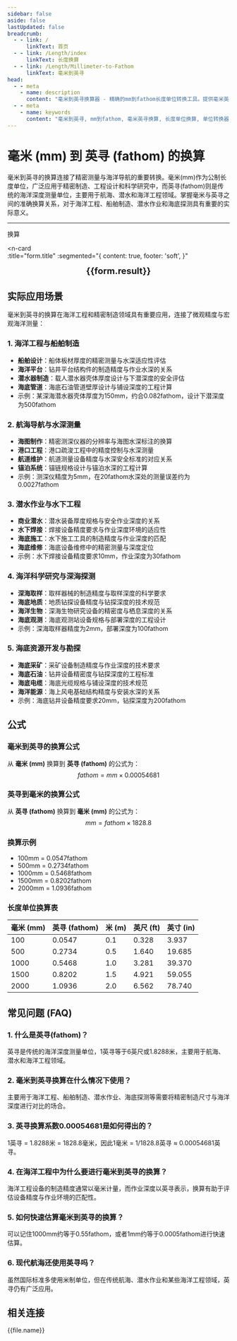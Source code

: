 ```yaml
---
sidebar: false
aside: false
lastUpdated: false
breadcrumb:
  - - link: /
      linkText: 首页
  - - link: /Length/index
      linkText: 长度换算
  - - link: /Length/Millimeter-to-Fathom
      linkText: 毫米到英寻
head:
  - - meta
    - name: description
      content: "毫米到英寻换算器 - 精确的mm到fathom长度单位转换工具。提供毫米英寻换算公式、换算表和海洋工程应用场景。支持在线计算，适用于航海导航、海洋工程、潜水作业等领域的长度单位换算需求。"
  - - meta
    - name: keywords
      content: "毫米到英寻, mm到fathom, 毫米英寻换算, 长度单位换算, 单位转换器, 英寻换算, 海洋长度单位, 航海测量, 潜水深度, 海洋工程, 水下测量, 船舶工程, 海底探测, 深海研究, 海洋科学, 在线换算工具"
---
```

# 毫米 (mm) 到 英寻 (fathom) 的换算

毫米到英寻的换算连接了精密测量与海洋导航的重要转换。毫米(mm)作为公制长度单位，广泛应用于精密制造、工程设计和科学研究中，而英寻(fathom)则是传统的海洋深度测量单位，主要用于航海、潜水和海洋工程领域。掌握毫米与英寻之间的准确换算关系，对于海洋工程、船舶制造、潜水作业和海底探测具有重要的实际意义。

---
<script setup>
import { onMounted, reactive, inject, ref } from 'vue'
import { NButton, NForm, NFormItem, NInput, NInputNumber, NSelect, NCard, useMessage,NGrid ,NGi } from 'naive-ui'
import { defineClientComponent } from 'vitepress'
import { Length } from '../files';
const seoKey = ['毫米到英寻','mm到fathom','毫米英寻换算','长度单位换算','单位转换器','英寻换算','海洋长度单位','航海测量','潜水深度','海洋工程','水下测量','船舶工程','海底探测','深海研究','海洋科学','英寻单位','fathom换算','海洋距离','水深测量','航海单位','海洋导航','潜水测量','海底距离','水下工程','海洋勘探','深海测量','船舶设计','海洋技术','水下作业','海洋测绘','航海工程','海底工程','深海探测','海洋调查','水下探测','海洋研究','航海科学','海洋物理','水深换算','海洋测量']
const convert = inject('convert')

const form = reactive({
  number: null,
  result: '',
  title: '毫米 (mm) 到英寻 (fathom) 的长度单位换算'
})

const convertHandler = () => {
  if (form.number !== null && !isNaN(form.number)) {
    const convertedValue = parseFloat(form.number) * 0.00054681
    form.result = `${form.number}mm = ${convertedValue.toFixed(6)}fathom`
  } else {
    form.result = '请输入有效的数值。'
  }
}
</script>

<n-form size="large" :model="form">
  <n-form-item label="毫米 (mm)">
    <n-input-number v-model:value="form.number" placeholder="输入毫米" style="width: 100%" />
  </n-form-item>
  <n-form-item>
    <n-button type="info" @click="convertHandler" block>换算</n-button>
  </n-form-item>
</n-form>

<n-card  
  :title="form.title"
  :segmented="{
    content: true,
    footer: 'soft',
  }"
>
  <div  style="text-align:center;font-size:20px;">
    <strong>{{form.result}}</strong>
  </div>
    <template #footer>
    <div>
      <span v-for="item of seoKey">{{item}}，</span>
    </div>
  </template>
</n-card>

## 实际应用场景

毫米到英寻的换算在海洋工程和精密制造领域具有重要应用，连接了微观精度与宏观海洋测量：

### 1. 海洋工程与船舶制造
- **船舶设计**：船体板材厚度的精密测量与水深适应性评估
- **海洋平台**：钻井平台结构件的制造精度与作业水深的关系
- **潜水器制造**：载人潜水器壳体厚度设计与下潜深度的安全评估
- **海底管道**：海底石油管道壁厚设计与铺设深度的工程计算
- 示例：某深海潜水器壳体厚度为150mm，约合0.082fathom，设计下潜深度为500fathom

### 2. 航海导航与水深测量
- **海图制作**：精密测深仪器的分辨率与海图水深标注的换算
- **港口工程**：港口疏浚工程中的精度控制与水深测量
- **航道维护**：航道测量设备精度与水深安全标准的对应关系
- **锚泊系统**：锚链规格设计与锚泊水深的工程计算
- 示例：测深仪精度为5mm，在20fathom水深处的测量误差约为0.0027fathom

### 3. 潜水作业与水下工程
- **商业潜水**：潜水装备厚度规格与安全作业深度的关系
- **水下焊接**：焊接设备精度要求与作业深度环境的适应性
- **海底施工**：水下施工工具的制造精度与作业深度的匹配
- **海底维修**：海底设备维修中的精密测量与深度定位
- 示例：水下焊接设备精度要求10mm，作业深度为30fathom

### 4. 海洋科学研究与深海探测
- **深海取样**：取样器械的制造精度与取样深度的科学要求
- **海底地质**：地质钻探设备精度与钻探深度的技术规范
- **海洋生物**：深海生物研究设备的精密度与栖息深度的关系
- **海底观测**：海底观测站设备规格与部署深度的工程设计
- 示例：深海取样器精度为2mm，部署深度为100fathom

### 5. 海底资源开发与勘探
- **海底采矿**：采矿设备制造精度与作业深度的技术要求
- **海底石油**：钻井设备精密度与钻探深度的工程标准
- **海底电缆**：海底光缆规格与铺设深度的技术规范
- **海洋能源**：海上风电基础结构精度与安装水深的关系
- 示例：海底钻井设备精度要求20mm，钻探深度为200fathom

## 公式

### 毫米到英寻的换算公式
从 **毫米 (mm)** 换算到 **英寻 (fathom)** 的公式为：
$$ fathom = mm \times 0.00054681 $$

### 英寻到毫米的换算公式
从 **英寻 (fathom)** 换算到 **毫米 (mm)** 的公式为：
$$ mm = fathom \times 1828.8 $$

### 换算示例
- 100mm = 0.0547fathom
- 500mm = 0.2734fathom
- 1000mm = 0.5468fathom
- 1500mm = 0.8202fathom
- 2000mm = 1.0936fathom

### 长度单位换算表
| 毫米 (mm) | 英寻 (fathom) | 米 (m) | 英尺 (ft) | 英寸 (in) |
|-----------|---------------|--------|-----------|----------|
| 100 | 0.0547 | 0.1 | 0.328 | 3.937 |
| 500 | 0.2734 | 0.5 | 1.640 | 19.685 |
| 1000 | 0.5468 | 1.0 | 3.281 | 39.370 |
| 1500 | 0.8202 | 1.5 | 4.921 | 59.055 |
| 2000 | 1.0936 | 2.0 | 6.562 | 78.740 |

## 常见问题 (FAQ)

### 1. 什么是英寻(fathom)？
英寻是传统的海洋深度测量单位，1英寻等于6英尺或1.8288米，主要用于航海、潜水和海洋工程领域。

### 2. 毫米到英寻换算在什么情况下使用？
主要用于海洋工程、船舶制造、潜水作业、海底探测等需要将精密制造尺寸与海洋深度进行对比的场合。

### 3. 英寻换算系数0.00054681是如何得出的？
1英寻 = 1.8288米 = 1828.8毫米，因此1毫米 = 1/1828.8英寻 ≈ 0.00054681英寻。

### 4. 在海洋工程中为什么要进行毫米到英寻的换算？
海洋工程设备的制造精度通常以毫米计量，而作业深度以英寻表示，换算有助于评估设备精度与作业环境的匹配性。

### 5. 如何快速估算毫米到英寻的换算？
可以记住1000mm约等于0.55fathom，或者1mm约等于0.0005fathom进行快速估算。

### 6. 现代航海还使用英寻吗？
虽然国际标准多使用米制单位，但在传统航海、潜水作业和某些海洋工程领域，英寻仍有广泛应用。

## 相关连接
<n-grid x-gap="12" :cols="2">
  <n-gi v-for="(file, index) in Length" :key="index">
    <n-button
      text
      tag="a"
      :href="file.path"
      type="info"
    >
      {{file.name}}
    </n-button>
  </n-gi>
</n-grid>